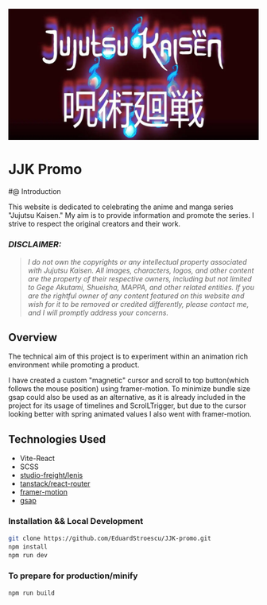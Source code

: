 <p align="center">
  <a href="https://jjk-promo.vercel.app/" target="blank"><img src="https://raw.githubusercontent.com/EduardStroescu/PubImages/main/WebsiteImages/jjk.jpg" alt="JJK Promo Preview" /></a>
</p>

# JJK Promo

#@ Introduction

This website is dedicated to celebrating the anime and manga series "Jujutsu Kaisen."
My aim is to provide information and promote the series. I strive to respect the original creators and their work.

### _DISCLAIMER:_

> _I do not own the copyrights or any intellectual property associated with Jujutsu Kaisen. All images, characters, logos, and other content are the property of their respective owners, including but not limited to Gege Akutami, Shueisha, MAPPA, and other related entities. If you are the rightful owner of any content featured on this website and wish for it to be removed or credited differently, please contact me, and I will promptly address your concerns._

## Overview

The technical aim of this project is to experiment within an animation rich environment while promoting a product.

I have created a custom "magnetic" cursor and scroll to top button(which follows the mouse position) using framer-motion. To minimize bundle size gsap could also be used as an alternative, as it is already included in the project for its usage of timelines and ScrolLTrigger, but due to the cursor looking better with spring animated values I also went with framer-motion.

## Technologies Used

- Vite-React
- SCSS
- [studio-freight/lenis](https://github.com/studio-freight/lenis)
- [tanstack/react-router](https://github.com/TanStack/router)
- [framer-motion](https://github.com/framer/motion)
- [gsap](https://github.com/greensock/GSAP)

### Installation && Local Development

```bash
git clone https://github.com/EduardStroescu/JJK-promo.git
npm install
npm run dev
```

### To prepare for production/minify

```bash
npm run build
```
